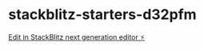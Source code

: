 # stackblitz-starters-d32pfm

[Edit in StackBlitz next generation editor ⚡️](https://stackblitz.com/~/github.com/vbg03/stackblitz-starters-d32pfm)
